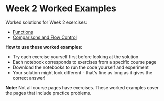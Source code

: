 # Week 2 Worked Examples

Worked solutions for Week 2 exercises:

- [Functions](week_1_functions.ipynb)
- [Comparisons and Flow Control](week_2_comparisons_and_flow_control.ipynb)

**How to use these worked examples:**
- Try each exercise yourself first before looking at the solution
- Each notebook corresponds to exercises from a specific course page
- Download the notebooks to run the code yourself and experiment
- Your solution might look different - that's fine as long as it gives the correct answer!

**Note:** Not all course pages have exercises. These worked examples cover the pages that include practice problems.
